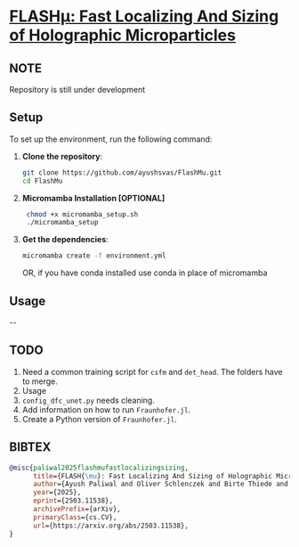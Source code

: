 # [FLASHµ: Fast Localizing And Sizing of Holographic Microparticles](https://arxiv.org/abs/2503.11538)

## NOTE
Repository is still under development

## Setup
To set up the environment, run the following command:
1. **Clone the repository**:
   ```bash
   git clone https://github.com/ayushsvas/FlashMu.git
   cd FlashMu
   ```
2. **Micromamba Installation [OPTIONAL]**
   ```bash
    chmod +x micromamba_setup.sh
    ./micromamba_setup
   ```
3. **Get the dependencies**:
   ```bash
   micromamba create -f environment.yml
   ```
   OR, if you have conda installed use conda in place of micromamba 

## Usage
-- 

## TODO

1. Need a common training script for `csfm` and `det_head`. The folders have to merge.
2. Usage
3. `config_dfc_unet.py` needs cleaning.
4. Add information on how to run `Fraunhofer.jl`.
5. Create a Python version of `Fraunhofer.jl`.
   
## BIBTEX 
```bibtex
@misc{paliwal2025flashmufastlocalizingsizing,
      title={FLASH{\mu}: Fast Localizing And Sizing of Holographic Microparticles}, 
      author={Ayush Paliwal and Oliver Schlenczek and Birte Thiede and Manuel Santos Pereira and Katja Stieger and Eberhard Bodenschatz and Gholamhossein Bagheri and Alexander Ecker},
      year={2025},
      eprint={2503.11538},
      archivePrefix={arXiv},
      primaryClass={cs.CV},
      url={https://arxiv.org/abs/2503.11538}, 
}
```
